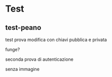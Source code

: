 
# Test
## test-peano

test prova
modifica con chiavi pubblica e privata

funge?

seconda prova di autenticazione

senza immagine
